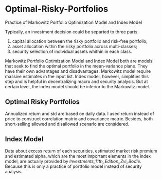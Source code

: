 # Optimal-Risky-Portfolios
Practice of Markowitz Portfolio Optimization Model and Index Model

Typically, an investment decision could be separted to three parts: 
1) capital allocation between the risky portfolio and risk-free portfolio;
2) asset allocation within the risky portfolio across multi-classes;
3) security selection of individual assets whithin in each class.

Markowitz Portfolio Optimization Model and Index Model both are models that seek to find the optimal portfolio in the mean-variance plane. They have their own advantages and disadvantages. Markowitz model require massive estimates in the input list. Index model, however, simplifies this step and is helpful in decentralizing macro and security analysis. But at certain level, the index model should be inferior to the Markowitz model. 


## Optimal Risky Portfolios
Annualized return and std are based on daily data. I used return instead of price to construct correlation matrix and covariance matrix. Besides, both short-selling allowed and disallowed scenario are considered.

## Index Model
Data about excess return of each securities, estimated market risk premium and estimated alpha, which are the most important elements in the index model, are actually provided by *Investments_11th_Edition_Zvi_Bodie*. Because this is only a practice of portfolio model instead of security analysis. 
